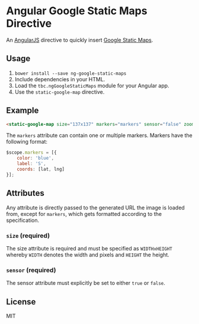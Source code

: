# Angular Google Static Maps Directive

An [AngularJS](http://angularjs.org/) directive to quickly insert [Google Static
Maps](https://developers.google.com/maps/documentation/staticmaps/).

## Usage

1. `bower install --save ng-google-static-maps`
2. Include dependencies in your HTML.
3. Load the `tbc.ngGoogleStaticMaps` module for your Angular app.
4. Use the `static-google-map` directive.

## Example

```html
<static-google-map size="137x137" markers="markers" sensor="false" zoom="14"></static-google-map>
```

The `markers` attribute can contain one or multiple markers.
Markers have the following format:

```javascript
$scope.markers = [{
    color: 'blue',
    label: 'S',
    coords: [lat, lng]
}];
```

## Attributes

Any attribute is directly passed to the generated URL the image is loaded from,
except for `markers`, which gets formatted according to the specification.

### `size` (required)

The size attribute is required and must be specified as `WIDTHxHEIGHT` whereby `WIDTH`
denotes the width and pixels and `HEIGHT` the height.

### `sensor` (required)

The sensor attribute must explicitly be set to either `true` or `false`.

## License

MIT
